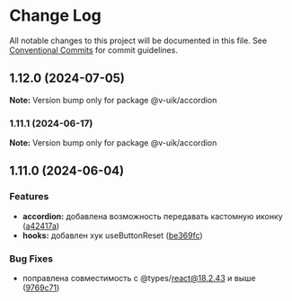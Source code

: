 # Change Log

All notable changes to this project will be documented in this file.
See [Conventional Commits](https://conventionalcommits.org) for commit guidelines.

## 1.12.0 (2024-07-05)

**Note:** Version bump only for package @v-uik/accordion





### 1.11.1 (2024-06-17)

**Note:** Version bump only for package @v-uik/accordion





## 1.11.0 (2024-06-04)


### Features

* **accordion:** добавлена возможность передавать кастомную иконку ([a42417a](#))
* **hooks:** добавлен хук useButtonReset ([be369fc](#))


### Bug Fixes

* поправлена совместимость с @types/react@18.2.43 и выше ([9769c71](#))
